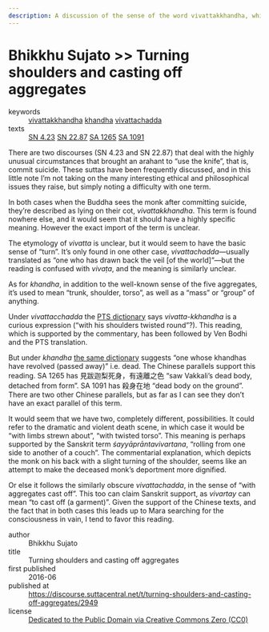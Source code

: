 ```yaml
---
description: A discussion of the sense of the word vivattakkhandha, which describes the rare occasions when an arahant commits suicide. 
---
```


# Bhikkhu Sujato >> Turning shoulders and casting off aggregates

<dl class='metadata'>
<dt id='keywords'>keywords</dt>
	<dd property='dc:subject'>
		<a  target='_blank' rel='noopener' href='https://suttacentral.net/define/vivattakkhandha'>vivattakkhandha</a>
		<a  target='_blank' rel='noopener' href='https://suttacentral.net/define/khandha'>khandha</a>
		<a  target='_blank' rel='noopener' href='https://suttacentral.net/define/vivattachadda'>vivattachadda</a>
	</dd>
<dt id='uid_sutta'>texts</dt>
	<dd property='dc:identifier'>
		<a target='_blank' rel='noopener' href='https://suttacentral.net/sn4.23'>SN 4.23</a>
		<a target='_blank' rel='noopener' href='https://suttacentral.net/sn22.87'>SN 22.87</a>
		<a target='_blank' rel='noopener' href='https://suttacentral.net/sa1265'>SA 1265</a>
		<a target='_blank' rel='noopener' href='https://suttacentral.net/sa1091'>SA 1091</a>
	</dd>
</dl>
 
 There are two discourses (SN 4.23 and SN 22.87) that deal with the highly unusual circumstances that brought an arahant to “use the knife”, that is, commit suicide. These suttas have been frequently discussed, and in this little note I’m not taking on the many interesting ethical and philosophical issues they raise, but simply noting a difficulty with one term.

In both cases when the Buddha sees the monk after committing suicide, they’re described as lying on their cot, *vivattakkhandha*. This term is found nowhere else, and it would seem that it should have a highly specific meaning. However the exact import of the term is unclear. 

The etymology of *vivatta* is unclear, but it would seem to have the basic sense of “turn”. It’s only found in one other case, *vivattachadda*—usually translated as “one who has drawn back the veil [of the world]”—but the reading is confused with *vivaṭa*, and the meaning is similarly unclear.

As for *khandha*, in addition to the well-known sense of the five aggregates, it’s used to mean “trunk, shoulder, torso”, as well as a “mass” or “group” of anything.
 
Under *vivattacchadda* the [PTS dictionary](https://suttacentral.net/define/vivattacchada) says *vivatta-kkhandha* is a curious expression (“with his shoulders twisted round”?). This reading, which is supported by the commentary, has been followed by Ven Bodhi and the PTS translation. 

But under *khandha* [the same dictionary](https://suttacentral.net/define/khandha) suggests “one whose khandhas have revolved (passed away)” i.e. dead. The Chinese parallels support this reading. SA 1265 has  見跋迦梨死身，有遠離之色 “saw Vakkali’s dead body, detached from form”. SA 1091 has 殺身在地 “dead body on the ground”. There are two other Chinese parallels, but as far as I can see they don’t have an exact parallel of this term.

It would seem that we have two, completely different, possibilities. It could refer to the dramatic and violent death scene, in which case it would be “with limbs strewn about”, “with twisted torso”. This meaning is perhaps supported by the Sanskrit term *śayyāprāntavivartana*, “rolling from one side to another of a couch”. The commentarial explanation, which depicts the monk on his back with a slight turning of the shoulder, seems like an attempt to make the deceased monk’s deportment more dignified. 

Or else it follows the similarly obscure *vivattachadda*, in the sense of “with aggregates cast off”. This too can claim Sanskrit support, as *vivartay* can mean “to cast off (a garment)”. Given the support of the Chinese texts, and the fact that in both cases this leads up to Mara searching for the consciousness in vain, I tend to favor this reading.

<footer>
<dl class='metadata'>
<dt id='author'>author</dt>
	<dd property='dc:creator'>Bhikkhu Sujato</dd>
<dt id='title'>title</dt>
	<dd property='dc:title'>Turning shoulders and casting off aggregates</dd>
<dt id='first_published_date'>first published</dt>
	<dd property='dc:date'>2016-06</dd>
<dt id='first_published_url'>published at</dt>
<dd property='dc:source'>
		<a  target='_blank' rel='noopener' href='https://discourse.suttacentral.net/t/turning-shoulders-and-casting-off-aggregates/2949'>https://discourse.suttacentral.net/t/turning-shoulders-and-casting-off-aggregates/2949</a>
</dd>
	<dt id='license'>license</dt>
	<dd property='dc:rights'>
		<a  target='_blank' rel='noopener' href='https://creativecommons.org/publicdomain/zero/1.0/legalcode'>Dedicated to the Public Domain via Creative Commons Zero (CC0)</a>
	</dd>
</dl>
</footer>